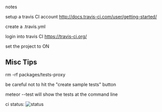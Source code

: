 notes

setup a travis CI account
http://docs.travis-ci.com/user/getting-started/

create a .travis.yml

login into travis CI
https://travis-ci.org/

set the project to ON




## Misc Tips

rm -rf packages/tests-proxy


be careful not to hit the "create sample tests" button

meteor --test will show the tests at the command line

ci status: 
![status](https://api.travis-ci.org/dcsan/velo-ci.svg?branch=master)
